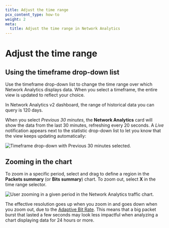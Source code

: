 ```yaml
---
title: Adjust the time range
pcx_content_type: how-to
weight: 2
meta:
  title: Adjust the time range in Network Analytics
---
```


# Adjust the time range

## Using the timeframe drop-down list

Use the timeframe drop-down list to change the time range over which Network Analytics displays data. When you select a timeframe, the entire view is updated to reflect your choice.

In Network Analytics v2 dashboard, the range of historical data you can query is 120 days.

When you select _Previous 30 minutes_, the **Network Analytics** card will show the data from the last 30 minutes, refreshing every 20 seconds. A _Live_ notification appears next to the statistic drop-down list to let you know that the view keeps updating automatically:

![Timeframe drop-down with Previous 30 minutes selected.](/images/analytics/network-analytics/timeframe-selector.png)

## Zooming in the chart

To zoom in a specific period, select and drag to define a region in the **Packets summary** (or **Bits summary**) chart. To zoom out, select **X** in the time range selector.

![User zooming in a given period in the Network Analytics traffic chart.](/images/analytics/network-analytics/chart-zoom-in.gif)

The effective resolution goes up when you zoom in and goes down when you zoom out, due to the [Adaptive Bit Rate](/analytics/network-analytics/understand/concepts/#adaptive-bit-rate-sampling). This means that a big packet burst that lasted a few seconds may look less impactful when analyzing a chart displaying data for 24 hours or more.